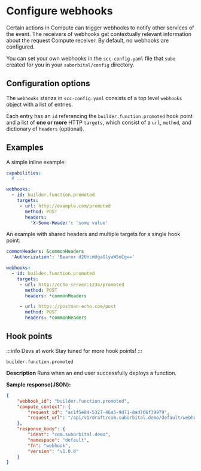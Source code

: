 # Configure webhooks

Certain actions in Compute can trigger webhooks to notify other services of the event. The receivers of webhooks get contextually relevant information about the request Compute receiver. By default, no webhooks are configured.

You can set your own webhooks in the `scc-config.yaml` file that `subo` created for you in your `suborbital/config` directory.

## Configuration options
The `webhooks` stanza in `scc-config.yaml` consists of a top level `webhooks` object with a list of entries.

Each entry has an `id` referencing the `builder.function.promoted` hook point and a list of **one or more** HTTP `targets`, which consist of a `url`, `method`, and dictionary of `headers` (optional).

## Examples

A simple inline example:
```yaml title=scc-config.yaml
capabilities:
  # ...

webhooks:
  - id: builder.function.promoted
    targets:
     - url: http://example.com/promoted
       method: POST
       headers:
         'X-Some-Header': 'some value'
```

An example with shared headers and multiple targets for a single hook point:
```yaml title=scc-config.yaml
commonHeaders: &commonHeaders
  'Authorization': 'Bearer d2UncmUgaGlyaW5nCg=='

webhooks:
  - id: builder.function.promoted
    targets:
     - url: http://echo-server:1234/promoted
       method: POST
       headers: *commonHeaders

     - url: https://postman-echo.com/post
       method: POST
       headers: *commonHeaders
```
## Hook points

:::info Devs at work
Stay tuned for more hook points!
:::


 `builder.function.promoted`
 
**Description** Runs when an end user successfully deploys a function. 

**Sample response(JSON):**

```json
{
    "webhook_id": "builder.function.promoted",
    "compute_context": {
        "request_id": "ac1f5e84-5327-46a5-9d71-8ad766f39979",
        "request_url": "/api/v1/draft/com.suborbital.demo/default/webhook/promote"
    },
    "response_body": {
        "ident": "com.suborbital.demo",
        "namespace": "default",
        "fn": "webhook",
        "version": "v1.0.0"
    }
}
```